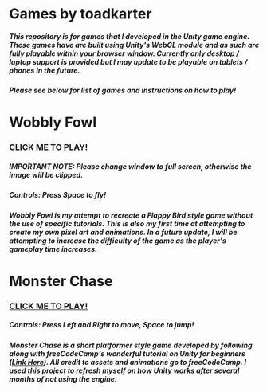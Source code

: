 # Games by toadkarter
##### This repository is for games that I developed in the Unity game engine. These games have are built using Unity's WebGL module and as such are fully playable within your browser window. Currently only desktop / laptop support is provided but I may update to be playable on tablets / phones in the future. 
##### Please see below for list of games and instructions on how to play!

# Wobbly Fowl
### [CLICK ME TO PLAY!](https://toadkarter.github.io/Gamez-Playable/Wobbly%20Fowl/index.html)
##### IMPORTANT NOTE: Please change window to full screen, otherwise the image will be clipped. 
##### Controls: Press Space to fly!

##### Wobbly Fowl is my attempt to recreate a Flappy Bird style game without the use of specific tutorials. This is also my first time at attempting to create my own pixel art and animations. In a future update, I will be attempting to increase the difficulty of the game as the player's gameplay time increases. 

# Monster Chase
### [CLICK ME TO PLAY!](https://toadkarter.github.io/Gamez-Playable/MonsterChase/index.html)
##### Controls: Press Left and Right to move, Space to jump!

##### Monster Chase is a short platformer style game developed by following along with freeCodeCamp's wonderful tutorial on Unity for beginners ([Link Here](youtube.com/watch?v=gB1F9G0JXOo)). All credit to assets and animations go to freeCodeCamp. I used this project to refresh myself on how Unity works after several months of not using the engine. 
